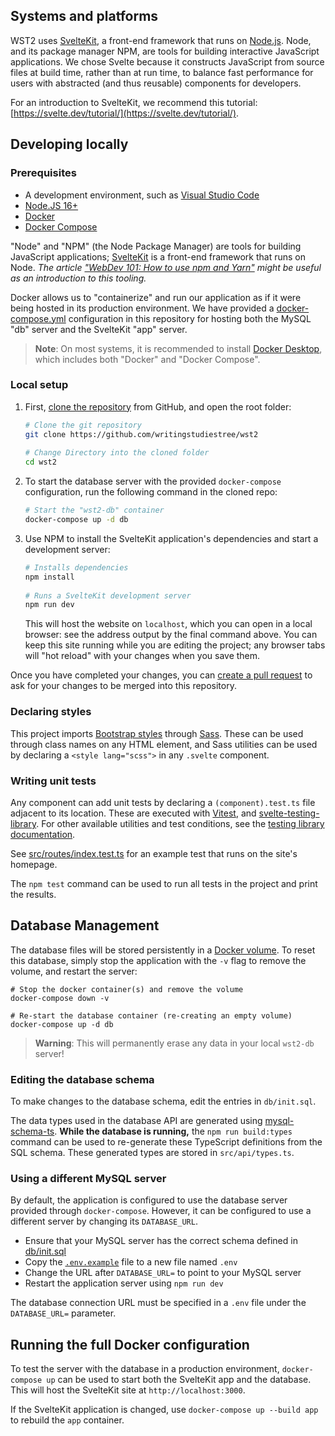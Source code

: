## Systems and platforms

WST2 uses [SvelteKit](https://kit.svelte.dev), a front-end framework that runs on [Node.js](https://nodejs.org/). Node, and its package manager NPM, are tools for building interactive JavaScript applications. We chose Svelte because it constructs JavaScript from source files at build time, rather than at run time, to balance fast performance for users with abstracted (and thus reusable) components for developers.

For an introduction to SvelteKit, we recommend this tutorial: [https://svelte.dev/tutorial/](https://svelte.dev/tutorial/).


## Developing locally

### Prerequisites

- A development environment, such as [Visual Studio Code](https://code.visualstudio.com)
- [Node.JS 16+](https://nodejs.org/)
- [Docker](https://www.docker.com/get-started/)
- [Docker Compose](https://docs.docker.com/compose/install/)


"Node" and "NPM" (the Node Package Manager) are tools for building JavaScript applications; [SvelteKit](https://kit.svelte.dev) is a front-end framework that runs on Node. *The article ["WebDev 101: How to use npm and Yarn"](https://unicorn-utterances.com/posts/how-to-use-npm) might be useful as an introduction to this tooling.*

Docker allows us to "containerize" and run our application as if it were being hosted in its production environment. We have provided a [docker-compose.yml](./docker-compose.yml) configuration in this repository for hosting both the MySQL "db" server and the SvelteKit "app" server.

> **Note**: On most systems, it is recommended to install [Docker Desktop](https://www.docker.com/products/docker-desktop/), which includes both "Docker" and "Docker Compose".

### Local setup
1. First, [clone the repository](https://docs.github.com/en/repositories/creating-and-managing-repositories/cloning-a-repository) from GitHub, and open the root folder:

	```bash
	# Clone the git repository
	git clone https://github.com/writingstudiestree/wst2
  
	# Change Directory into the cloned folder
	cd wst2
	```

2. To start the database server with the provided `docker-compose` configuration, run the following command in the cloned repo:

	```bash
	# Start the "wst2-db" container
	docker-compose up -d db
	```

3. Use NPM to install the SvelteKit application's dependencies and start a development server:

	```bash
	# Installs dependencies
	npm install
  
	# Runs a SvelteKit development server
	npm run dev
	```

	This will host the website on `localhost`, which you can open in a local browser: see the address output by the final command above. You can keep this site running while you are editing the project; any browser tabs will "hot reload" with your changes when you save them.

Once you have completed your changes, you can [create a pull request](https://docs.github.com/en/pull-requests/collaborating-with-pull-requests/proposing-changes-to-your-work-with-pull-requests/creating-a-pull-request-from-a-fork) to ask for your changes to be merged into this repository.

### Declaring styles

This project imports [Bootstrap styles](https://getbootstrap.com/docs/5.2/getting-started/introduction/) through [Sass](https://sass-lang.com). These can be used through class names on any HTML element, and Sass utilities can be used by declaring a `<style lang="scss">` in any `.svelte` component.

### Writing unit tests

Any component can add unit tests by declaring a `(component).test.ts` file adjacent to its location. These are executed with [Vitest](https://vitest.dev/api/), and [svelte-testing-library](https://testing-library.com/docs/svelte-testing-library/api). For other available utilities and test conditions, see the [testing library documentation](https://testing-library.com/docs/).

See [src/routes/index.test.ts](./src/routes/index.test.ts) for an example test that runs on the site's homepage.

The `npm test` command can be used to run all tests in the project and print the results.


## Database Management

The database files will be stored persistently in a [Docker volume](https://docs.docker.com/storage/volumes/). To reset this database, simply stop the application with the `-v` flag to remove the volume, and restart the server:

```shell
# Stop the docker container(s) and remove the volume
docker-compose down -v

# Re-start the database container (re-creating an empty volume)
docker-compose up -d db
```

> **Warning**: This will permanently erase any data in your local `wst2-db` server!

### Editing the database schema

To make changes to the database schema, edit the entries in `db/init.sql`.

The data types used in the database API are generated using [mysql-schema-ts](https://www.npmjs.com/package/mysql-schema-ts). **While the database is running,** the `npm run build:types` command can be used to re-generate these TypeScript definitions from the SQL schema. These generated types are stored in `src/api/types.ts`.


### Using a different MySQL server

By default, the application is configured to use the database server provided through `docker-compose`. However, it can be configured to use a different server by changing its `DATABASE_URL`.

- Ensure that your MySQL server has the correct schema defined in [db/init.sql](./db/init.sql)
- Copy the [`.env.example`](./.env.example) file to a new file named `.env`
- Change the URL after `DATABASE_URL=` to point to your MySQL server
- Restart the application server using `npm run dev`

The database connection URL must be specified in a `.env` file under the `DATABASE_URL=` parameter.


## Running the full Docker configuration

To test the server with the database in a production environment, `docker-compose up` can be used to start both the SvelteKit app and the database. This will host the SvelteKit site at `http://localhost:3000`.

If the SvelteKit application is changed, use `docker-compose up --build app` to rebuild the `app` container.
